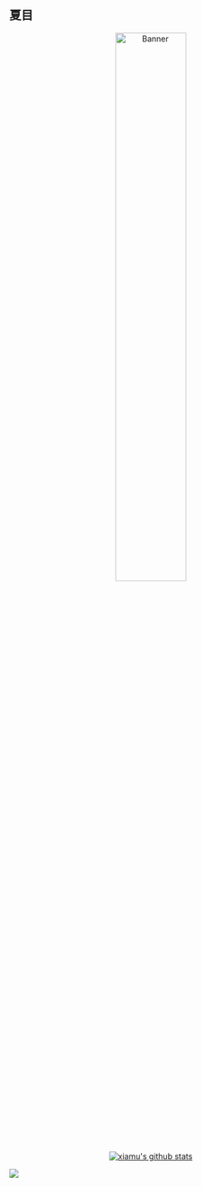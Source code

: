 ## 夏目

<p align="center">
  <a href="https://xiamuban.github.io">
    <!-- <img src="https://s2.loli.net/2025/04/18/9OfNYvnV5CqQaeZ.jpg" alt="Banner" width="50%"> -->
     <img src="https://s2.loli.net/2025/04/18/jI1C5sGfFqQzHK6.jpg" alt="Banner" width="50%">
  </a>
</p>
<h1 align="center"></h1>
<p align="center">
    <a href="https://github.com/xiamuban"><img src="https://github-readme-stats.vercel.app/api?username=xiamuban&show_icons=true" alt="xiamu's github stats"/></a>
</p>

<p>
  <img src="https://github-readme-stats.vercel.app/api/top-langs/?username=xiamuban&layout=compact"/>
</p>


<!--
**xiamuban/xiamuban** is a ✨ _special_ ✨ repository because its `README.md` (this file) appears on your GitHub profile.

Here are some ideas to get you started:

- 🔭 I’m currently working on ...
- 🌱 I’m currently learning ...
- 👯 I’m looking to collaborate on ...
- 🤔 I’m looking for help with ...
- 💬 Ask me about ...
- 📫 How to reach me: ...
- 😄 Pronouns: ...
- ⚡ Fun fact: ...
-->
